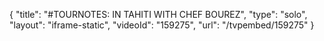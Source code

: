 {
    "title": "#TOURNOTES: IN TAHITI WITH CHEF BOUREZ",
    "type": "solo",
    "layout": "iframe-static",
    "videoId": "159275",
    "url": "\/tvpembed\/159275"
}